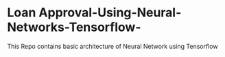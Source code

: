 # Loan Approval-Using-Neural-Networks-Tensorflow-
This Repo contains basic architecture of Neural Network using Tensorflow 
